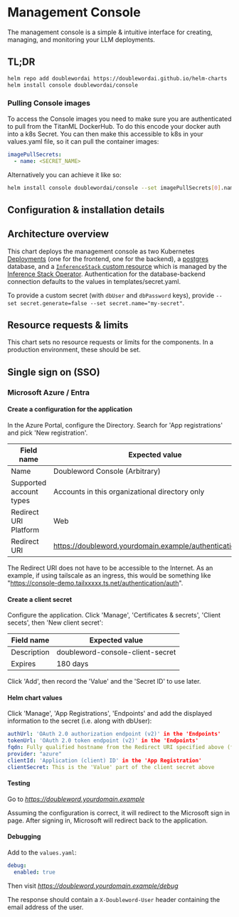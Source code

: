 # Management Console

The management console is a simple & intuitive interface for creating, managing, and monitoring your LLM deployments.

## TL;DR

```bash
helm repo add doublewordai https://doublewordai.github.io/helm-charts
helm install console doublewordai/console
```

### Pulling Console images

To access the Console images you need to make sure you are authenticated to pull from the TitanML DockerHub. To do this encode your docker auth into a k8s Secret. You can then make this accessible to k8s in your values.yaml file, so it can pull the container images:

```yaml
imagePullSecrets:
  - name: <SECRET_NAME>
```

Alternatively you can achieve it like so:

```bash
helm install console doublewordai/console --set imagePullSecrets[0].name=<SECRET_NAME>
```

## Configuration & installation details

## Architecture overview

This chart deploys the management console as two Kubernetes [Deployments](https://kubernetes.io/docs/concepts/workloads/controllers/deployment/) (one for the frontend, one for the backend), a [postgres](https://www.postgresql.org/) database, and a [`InferenceStack` custom resource](https://github.com/doublewordai/helm-charts/charts/inference-stack) which is managed by the [Inference Stack Operator](./../../operator-lifecycle-manager/README.md).
Authentication for the database-backend connection defaults to the values in templates/secret.yaml.

To provide a custom secret (with `dbUser` and `dbPassword` keys), provide `--set secret.generate=false --set secret.name="my-secret"`.

## Resource requests & limits

This chart sets no resource requests or limits for the components.
In a production environment, these should be set.

## Single sign on (SSO)

### Microsoft Azure / Entra

#### Create a configuration for the application


In the Azure Portal, configure the Directory.  Search for 'App registrations' and pick 'New registration'.

| Field name              | Expected value                                             |
| ----------------------- | ---------------------------------------------------------- |
| Name                    | Doubleword Console       (Arbitrary)                       |
| Supported account types | Accounts in this organizational directory only             |
| Redirect URI Platform   | Web                                                        |
| Redirect URI            | https://doubleword.yourdomain.example/authentication/auth  |
                          
The Redirect URI does not have to be accessible to the Internet. As an example, if using tailscale as an ingress, this would be something like "https://console-demo.tailxxxxx.ts.net/authentication/auth".

#### Create a client secret

Configure the application.  Click 'Manage', 'Certificates & secrets', 'Client secets', then 'New client secret':

| Field name  | Expected value                   |
| ----------- | -------------------------------- |
| Description | doubleword-console-client-secret |
| Expires     | 180 days                         |

Click 'Add', then record the 'Value' and the 'Secret ID' to use later.

#### Helm chart values

Click 'Manage', 'App Registrations', 'Endpoints' and add the displayed information to the secret (i.e. along with dbUser):

```yaml
authUrl: 'OAuth 2.0 authorization endpoint (v2)' in the 'Endpoints'
tokenUrl: 'OAuth 2.0 token endpoint (v2)' in the 'Endpoints'
fqdn: Fully qualified hostname from the Redirect URI specified above (for example:  *doubleword.yourdomain.example*)
provider: "azure"
clientId: 'Application (client) ID' in the 'App Registration'
clientSecret: This is the 'Value' part of the client secret above
```

#### Testing

Go to *<https://doubleword.yourdomain.example>*

Assuming the configuration is correct, it will redirect to the Microsoft sign in page. After signing in, Microsoft will redirect back to the application.

#### Debugging

Add to the `values.yaml`:

```yaml
debug:
  enabled: true
```

Then visit *<https://doubleword.yourdomain.example/debug>*

The response should contain a `X-Doubleword-User` header containing the email address of the user.
